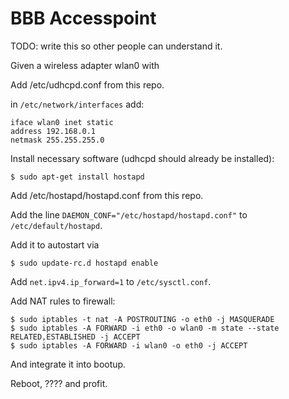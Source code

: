 BBB Accesspoint
===============

TODO: write this so other people can understand it.

Given a wireless adapter wlan0 with 

Add /etc/udhcpd.conf from this repo.

in `/etc/network/interfaces` add:

	iface wlan0 inet static
	address 192.168.0.1
	netmask 255.255.255.0

Install necessary software (udhcpd should already be installed):

`$ sudo apt-get install hostapd`

Add /etc/hostapd/hostapd.conf from this repo.

Add the line `DAEMON_CONF="/etc/hostapd/hostapd.conf"` to `/etc/default/hostapd`.

Add it to autostart via

`$ sudo update-rc.d hostapd enable`

Add `net.ipv4.ip_forward=1` to `/etc/sysctl.conf`.


Add NAT rules to firewall:

	$ sudo iptables -t nat -A POSTROUTING -o eth0 -j MASQUERADE
	$ sudo iptables -A FORWARD -i eth0 -o wlan0 -m state --state RELATED,ESTABLISHED -j ACCEPT
	$ sudo iptables -A FORWARD -i wlan0 -o eth0 -j ACCEPT

And integrate it into bootup.

Reboot, ???? and profit.
